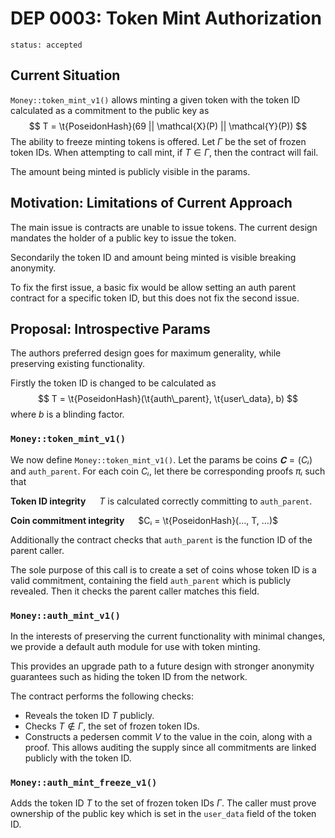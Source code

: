 # DEP 0003: Token Mint Authorization

```
status: accepted
```

## Current Situation

`Money::token_mint_v1()` allows minting a given token with the token ID
calculated as a commitment to the public key as
$$ T = \t{PoseidonHash}(69 || \mathcal{X}(P) || \mathcal{Y}(P)) $$
The ability to freeze minting tokens is offered. Let $Γ$ be the set of
frozen token IDs. When attempting to call mint, if $T ∈ Γ$, then the contract
will fail.

The amount being minted is publicly visible in the params.

## Motivation: Limitations of Current Approach

The main issue is contracts are unable to issue tokens. The current design
mandates the holder of a public key to issue the token.

Secondarily the token ID and amount being minted is visible breaking anonymity.

To fix the first issue, a basic fix would be allow setting an auth parent
contract for a specific token ID, but this does not fix the second issue.

## Proposal: Introspective Params

The authors preferred design goes for maximum generality, while
preserving existing functionality.

Firstly the token ID is changed to be calculated as
$$ T = \t{PoseidonHash}(\t{auth\_parent}, \t{user\_data}, b) $$
where $b$ is a blinding factor.

### `Money::token_mint_v1()`

We now define `Money::token_mint_v1()`. Let the params be coins $𝐂 = (Cᵢ)$
and `auth_parent`.
For each coin $Cᵢ$, let there be corresponding proofs $πᵢ$ such that

**Token ID integrity** &emsp; $T$ is calculated correctly committing to
`auth_parent`.

**Coin commitment integrity** &emsp; $Cᵢ = \t{PoseidonHash}(…, T, …)$

Additionally the contract checks that `auth_parent` is the function ID of
the parent caller.

The sole purpose of this call is to create a set of coins whose token ID
is a valid commitment, containing the field `auth_parent` which is publicly
revealed. Then it checks the parent caller matches this field.

### `Money::auth_mint_v1()`

In the interests of preserving the current functionality with minimal changes,
we provide a default auth module for use with token minting.

This provides an upgrade path to a future design with stronger anonymity
guarantees such as hiding the token ID from the network.

The contract performs the following checks:

* Reveals the token ID $T$ publicly.
* Checks $T ∉ Γ$, the set of frozen token IDs.
* Constructs a pedersen commit $V$ to the value in the coin, along with a proof.
  This allows auditing the supply since all commitments are linked publicly with
  the token ID.

### `Money::auth_mint_freeze_v1()`

Adds the token ID $T$ to the set of frozen token IDs $Γ$.
The caller must prove ownership of the public key which is set in the
`user_data` field of the token ID.

